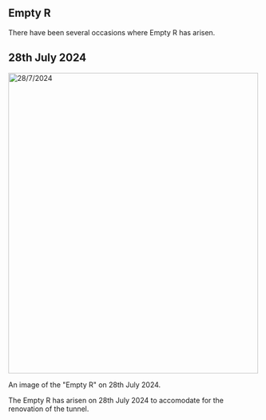 ## Empty R

There have been several occasions where Empty R has arisen.

## 28th July 2024

<img src="https://github.com/user-attachments/assets/7d6afe59-ad73-4e97-bc3d-87c1a066a95a" alt="28/7/2024" width="500" height="600">

An image of the "Empty R" on 28th July 2024.

The Empty R has arisen on 28th July 2024 to accomodate for the renovation of the tunnel.
